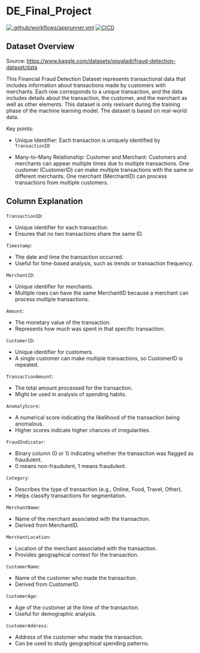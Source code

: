 # DE_Final_Project
[![.github/workflows/apprunner.yml](https://github.com/nzarama-kouadio/DE_Final_Project/actions/workflows/apprunner.yml/badge.svg)](https://github.com/nzarama-kouadio/DE_Final_Project/actions/workflows/apprunner.yml)
[![CICD](https://github.com/nzarama-kouadio/DE_Final_Project/actions/workflows/CICD.yml/badge.svg)](https://github.com/nzarama-kouadio/DE_Final_Project/actions/workflows/CICD.yml)
## Dataset Overview

Source: https://www.kaggle.com/datasets/goyaladi/fraud-detection-dataset/data

This  Financial Fraud Detection Dataset represents transactional data that includes information about transactions made by customers with merchants. Each row corresponds to a unique transaction, and the data includes details about the transaction, the customer, and the merchant as well as other elements. This dataset is only reelvant during the training phase of the machine learning model.  The dataset is based on real-world data. 

Key points:

- Unique Identifier: Each transaction is uniquely identified by `TransactionID`

- Many-to-Many Relationship:
Customer and Merchant: Customers and merchants can appear multiple times due to multiple transactions.
One customer (CustomerID) can make multiple transactions with the same or different merchants.
One merchant (MerchantID) can process transactions from multiple customers.


## Column Explanation

`TransactionID`:
- Unique identifier for each transaction.
- Ensures that no two transactions share the same ID.

`Timestamp`:
- The date and time the transaction occurred.
- Useful for time-based analysis, such as trends or transaction frequency.

`MerchantID`:
- Unique identifier for merchants.
- Multiple rows can have the same MerchantID because a merchant can process multiple transactions.

`Amount`:
- The monetary value of the transaction.
- Represents how much was spent in that specific transaction.

`CustomerID`:
- Unique identifier for customers.
- A single customer can make multiple transactions, so CustomerID is repeated.

`TransactionAmount`:
- The total amount processed for the transaction.
- Might be used in analysis of spending habits.

`AnomalyScore`:
- A numerical score indicating the likelihood of the transaction being anomalous.
- Higher scores indicate higher chances of irregularities.

`FraudIndicator`:
- Binary column (0 or 1) indicating whether the transaction was flagged as fraudulent.
- 0 means non-fraudulent, 1 means fraudulent.

`Category`:
- Describes the type of transaction (e.g., Online, Food, Travel, Other).
- Helps classify transactions for segmentation.

`MerchantName`:
- Name of the merchant associated with the transaction.
- Derived from MerchantID.

`MerchantLocation`:
- Location of the merchant associated with the transaction.
- Provides geographical context for the transaction.

`CustomerName`:
- Name of the customer who made the transaction.
- Derived from CustomerID.

`CustomerAge`:
- Age of the customer at the time of the transaction.
- Useful for demographic analysis.

`CustomerAddress`:
- Address of the customer who made the transaction.
- Can be used to study geographical spending patterns.


